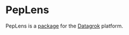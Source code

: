 # PepLens

PepLens is a [package](https://datagrok.ai/help/develop/develop#packages) for the [Datagrok](https://datagrok.ai) platform.